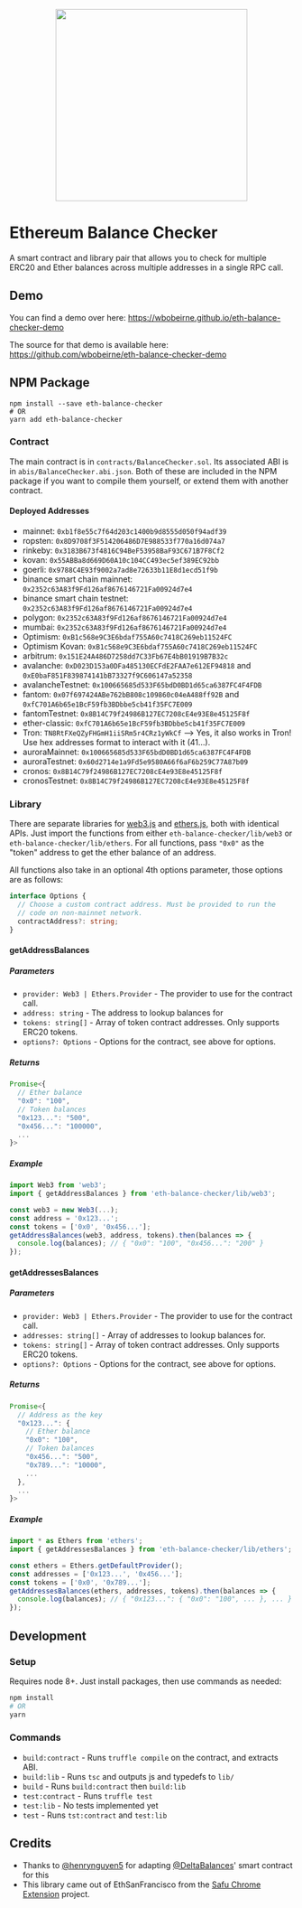 <p align="center">
  <img src="https://i.imgur.com/2ZBxjyu.png" width="340" />
  <h1>Ethereum Balance Checker</h1>
</p>

A smart contract and library pair that allows you to check for multiple ERC20
and Ether balances across multiple addresses in a single RPC call.

## Demo

You can find a demo over here: https://wbobeirne.github.io/eth-balance-checker-demo

The source for that demo is available here: https://github.com/wbobeirne/eth-balance-checker-demo

## NPM Package

```
npm install --save eth-balance-checker
# OR
yarn add eth-balance-checker
```

### Contract

The main contract is in `contracts/BalanceChecker.sol`. Its associated ABI is in `abis/BalanceChecker.abi.json`. Both of these are included in the NPM package if you want to compile them yourself, or extend them with another
contract.

#### Deployed Addresses

- mainnet: `0xb1f8e55c7f64d203c1400b9d8555d050f94adf39`
- ropsten: `0x8D9708f3F514206486D7E988533f770a16d074a7`
- rinkeby: `0x3183B673f4816C94BeF53958BaF93C671B7F8Cf2`
- kovan: `0x55ABBa8d669D60A10c104CC493ec5ef389EC92bb`
- goerli: `0x9788C4E93f9002a7ad8e72633b11E8d1ecd51f9b`
- binance smart chain mainnet: `0x2352c63A83f9Fd126af8676146721Fa00924d7e4`
- binance smart chain testnet: `0x2352c63A83f9Fd126af8676146721Fa00924d7e4`
- polygon: `0x2352c63A83f9Fd126af8676146721Fa00924d7e4`
- mumbai: `0x2352c63A83f9Fd126af8676146721Fa00924d7e4`
- Optimism: `0xB1c568e9C3E6bdaf755A60c7418C269eb11524FC`
- Optimism Kovan: `0xB1c568e9C3E6bdaf755A60c7418C269eb11524FC`
- arbitrum: `0x151E24A486D7258dd7C33Fb67E4bB01919B7B32c`
- avalanche: `0xD023D153a0DFa485130ECFdE2FAA7e612EF94818` and `0xE0baF851F839874141bB73327f9C606147a52358`
- avalancheTestnet: `0x100665685d533F65bdD0BD1d65ca6387FC4F4FDB`
- fantom: `0x07f697424ABe762bB808c109860c04eA488ff92B` and `0xfC701A6b65e1BcF59fb3BDbbe5cb41f35FC7E009`
- fantomTestnet: `0x8B14C79f24986B127EC7208cE4e93E8e45125F8f`
- ether-classic: `0xfC701A6b65e1BcF59fb3BDbbe5cb41f35FC7E009`
- Tron: `TN8RtFXeQZyFHGmH1iiSRm5r4CRz1yWkCf` --> Yes, it also works in Tron! Use hex addresses format to interact with it (41...).
- auroraMainnet: `0x100665685d533F65bdD0BD1d65ca6387FC4F4FDB`
- auroraTestnet: `0x60d2714e1a9Fd5e9580A66f6aF6b259C77A87b09`
- cronos: `0x8B14C79f24986B127EC7208cE4e93E8e45125F8f`
- cronosTestnet: `0x8B14C79f24986B127EC7208cE4e93E8e45125F8f`


### Library

There are separate libraries for [web3.js](https://github.com/ethereum/web3.js/)
and [ethers.js](https://github.com/ethers-io/ethers.js/), both with identical
APIs. Just import the functions from either `eth-balance-checker/lib/web3` or
`eth-balance-checker/lib/ethers`. For all functions, pass `"0x0"` as the "token"
address to get the ether balance of an address.

All functions also take in an optional 4th options parameter, those options are as follows:

```typescript
interface Options {
  // Choose a custom contract address. Must be provided to run the
  // code on non-mainnet network.
  contractAddress?: string;
}
```

#### getAddressBalances

##### Parameters
* `provider: Web3 | Ethers.Provider` - The provider to use for the contract call.
* `address: string` - The address to lookup balances for
* `tokens: string[]` - Array of token contract addresses. Only supports ERC20 tokens.
* `options?: Options` - Options for the contract, see above for options.

##### Returns
```js
Promise<{
  // Ether balance
  "0x0": "100",
  // Token balances
  "0x123...": "500",
  "0x456...": "100000",
  ...
}>
```

##### Example
```ts
import Web3 from 'web3';
import { getAddressBalances } from 'eth-balance-checker/lib/web3';

const web3 = new Web3(...);
const address = '0x123...';
const tokens = ['0x0', '0x456...'];
getAddressBalances(web3, address, tokens).then(balances => {
  console.log(balances); // { "0x0": "100", "0x456...": "200" }
});
```

#### getAddressesBalances

##### Parameters
* `provider: Web3 | Ethers.Provider` - The provider to use for the contract call.
* `addresses: string[]` - Array of addresses to lookup balances for.
* `tokens: string[]` - Array of token contract addresses. Only supports ERC20 tokens.
* `options?: Options` - Options for the contract, see above for options.

##### Returns
```js
Promise<{
  // Address as the key
  "0x123...": {
    // Ether balance
    "0x0": "100",
    // Token balances
    "0x456...": "500",
    "0x789...": "10000",
    ...
  },
  ...
}>
```

##### Example
```ts
import * as Ethers from 'ethers';
import { getAddressesBalances } from 'eth-balance-checker/lib/ethers';

const ethers = Ethers.getDefaultProvider();
const addresses = ['0x123...', '0x456...'];
const tokens = ['0x0', '0x789...'];
getAddressesBalances(ethers, addresses, tokens).then(balances => {
  console.log(balances); // { "0x123...": { "0x0": "100", ... }, ... }
});
```

## Development

### Setup

Requires node 8+. Just install packages, then use commands as needed:

```bash
npm install
# OR
yarn
```

### Commands

* `build:contract` - Runs `truffle compile` on the contract, and extracts ABI.
* `build:lib` - Runs `tsc` and outputs js and typedefs to `lib/`
* `build` - Runs `build:contract` then `build:lib`
* `test:contract` - Runs `truffle test`
* `test:lib` - No tests implemented yet
* `test` - Runs `tst:contract` and `test:lib`

## Credits

* Thanks to [@henrynguyen5](https://github.com/henrynguyen5) for adapting
[@DeltaBalances](https://github.com/DeltaBalances)' smart contract for this
* This library came out of EthSanFrancisco from the
[Safu Chrome Extension](https://github.com/grant-project/safu-extension) project.
